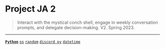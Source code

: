 # Project JA 2
> Interact with the mystical conch shell, engage in weekly conversation prompts, and delegate decision-making. V2. Spring 2023.

---

[**`Python`**](https://github.com/lxRbckl/lxRbckl/blob/main/Python/README.md)
[`os`](https://github.com/lxRbckl/lxRbckl/blob/main/Python/os/README.md)
[`random`](https://github.com/lxRbckl/lxRbckl/blob/main/Python/random/README.md)
[`discord py`](https://github.com/lxRbckl/lxRbckl/blob/main/Python/discord-py/README.md)
[`datetime`](https://github.com/lxRbckl/lxRbckl/blob/main/Python/datetime/README.md)

#
